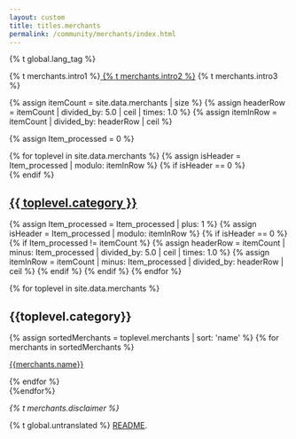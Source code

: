 ```yaml
---
layout: custom
title: titles.merchants
permalink: /community/merchants/index.html
---
```

{% t global.lang_tag %}
<div class="merchants text-center container description">
    <p>{% t merchants.intro1 %}<a href="https://repo.getmonero.org/monero-project/monero-site/issues"> {% t merchants.intro2 %}</a> {% t merchants.intro3 %}</p>
</div>
<div class="merchants">

{% assign itemCount = site.data.merchants | size %}
{% assign headerRow = itemCount | divided_by: 5.0 | ceil | times: 1.0 %}
{% assign itemInRow = itemCount | divided_by: headerRow | ceil %}

{% assign Item_processed = 0 %}
<div class="container full">
  {% for toplevel in site.data.merchants %}
    {% assign isHeader = Item_processed | modulo: itemInRow %}
    {% if isHeader == 0 %}
      <div class="tabPanel-merchant tabPanel-merchant{{ itemInRow }}">
    {% endif %}
        <h2><a href="#{{ toplevel.id }}">{{ toplevel.category }}</a></h2>
        {% assign Item_processed = Item_processed | plus: 1 %}
    {% assign isHeader = Item_processed | modulo: itemInRow %}
    {% if isHeader == 0 %}
      </div>
      {% if Item_processed != itemCount %}
        {% assign headerRow = itemCount | minus: Item_processed | divided_by: 5.0 | ceil | times: 1.0 %}
        {% assign itemInRow = itemCount | minus: Item_processed | divided_by: headerRow | ceil %}
      {% endif %}
    {% endif %}
  {% endfor %}
</div>

{% for toplevel in site.data.merchants %}
<div class="container full" id="{{toplevel.id}}">
       <div class="info-block">
        <h2>{{toplevel.category}}</h2>
        <div class="row">
            {% assign sortedMerchants = toplevel.merchants | sort: 'name' %}
            {% for merchants in sortedMerchants %}
            <div class="col-md-6 col-sm-6 col-xs-12">
                <p><a href="{{merchants.url}}">{{merchants.name}}</a></p>
            </div>
            {% endfor %}
        </div>
        </div>
</div>
{%endfor%}

</div>
<div class="text-center container description">
    <p>
        <em>{% t merchants.disclaimer %}</em>
    </p>
</div>

<div class="untranslated {% t merchants.translated %}">
    <p>{% t global.untranslated %} <a class="untranslated-link" href="https://repo.getmonero.org/monero-project/monero-site/blob/master/README.md#140-how-to-translate-a-page">README</a>.</p>
</div>
